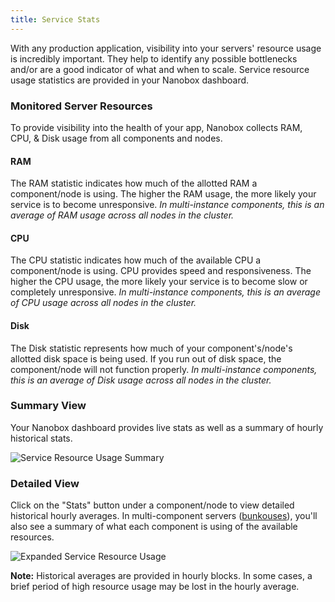 ```yaml
---
title: Service Stats
---
```


With any production application, visibility into your servers' resource usage is incredibly important. They help to identify any possible bottlenecks and/or are a good indicator of what and when to scale. Service resource usage statistics are provided in your Nanobox dashboard.

### Monitored Server Resources
To provide visibility into the health of your app, Nanobox collects RAM, CPU, & Disk usage from all components and nodes.

#### RAM
The RAM statistic indicates how much of the allotted RAM a component/node is using. The higher the RAM usage, the more likely your service is to become unresponsive. *In multi-instance components, this is an average of RAM usage across all nodes in the cluster.*

#### CPU
The CPU statistic indicates how much of the available CPU a component/node is using. CPU provides speed and responsiveness. The higher the CPU usage, the more likely your service is to become slow or completely unresponsive. *In multi-instance components, this is an average of CPU usage across all nodes in the cluster.*

#### Disk
The Disk statistic represents how much of your component's/node's allotted disk space is being used. If you run out of disk space, the component/node will not function properly. *In multi-instance components, this is an average of Disk usage across all nodes in the cluster.*

### Summary View
Your Nanobox dashboard provides live stats as well as a summary of hourly historical stats.

![Service Resource Usage Summary](/images/service-stats-summary.png)


### Detailed View
Click on the "Stats" button under a component/node to view detailed historical hourly averages. In multi-component servers ([bunkouses](/scaling/bunkhouse/)), you'll also see a summary of what each component is using of the available resources.

![Expanded Service Resource Usage](/images/service-stats-expanded.png)

**Note:** Historical averages are provided in hourly blocks. In some cases, a brief period of high resource usage may be lost in the hourly average.
